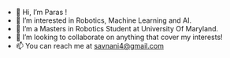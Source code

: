 - 👋 Hi, I’m Paras !
- 👀 I’m interested in Robotics, Machine Learning and AI.
- 🌱 I’m a Masters in Robotics Student at University Of Maryland.
- 💞️ I’m looking to collaborate on anything that cover my interests!
- 📫 You can reach me at [savnani4@gmail.com](savnani4@gmail.com)

<!---
savnani5/savnani5 is a ✨ special ✨ repository because its `README.md` (this file) appears on your GitHub profile.
You can click the Preview link to take a look at your changes.
--->
